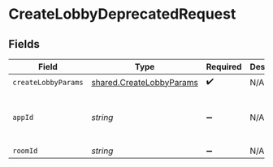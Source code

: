 # CreateLobbyDeprecatedRequest


## Fields

| Field                                                                | Type                                                                 | Required                                                             | Description                                                          | Example                                                              |
| -------------------------------------------------------------------- | -------------------------------------------------------------------- | -------------------------------------------------------------------- | -------------------------------------------------------------------- | -------------------------------------------------------------------- |
| `createLobbyParams`                                                  | [shared.CreateLobbyParams](../../models/shared/createlobbyparams.md) | :heavy_check_mark:                                                   | N/A                                                                  |                                                                      |
| `appId`                                                              | *string*                                                             | :heavy_minus_sign:                                                   | N/A                                                                  | app-af469a92-5b45-4565-b3c4-b79878de67d2                             |
| `roomId`                                                             | *string*                                                             | :heavy_minus_sign:                                                   | N/A                                                                  | 2swovpy1fnunu                                                        |
